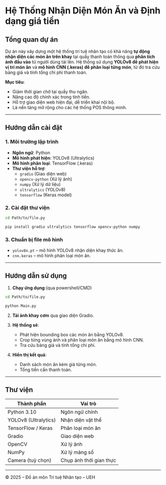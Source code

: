 #  Hệ Thống Nhận Diện Món Ăn và Định dạng giá tiền 

## Tổng quan dự án

Dự án này xây dựng một hệ thống trí tuệ nhân tạo có khả năng **tự động nhận diện các món ăn trên khay** tại quầy thanh toán thông qua **phân tích ảnh đầu vào** từ người dùng tải lên. Hệ thống sử dụng **YOLOv8 để phát hiện vị trí món ăn** và **mô hình CNN (.keras) để phân loại từng món**, từ đó tra cứu bảng giá và tính tổng chi phí thanh toán.

 **Mục tiêu**:
- Giảm thời gian chờ tại quầy thu ngân.
- Nâng cao độ chính xác trong tính tiền.
- Hỗ trợ giao diện web hiện đại, dễ triển khai nội bộ.
- Là nền tảng mở rộng cho các hệ thống POS thông minh.

---

## Hướng dẫn cài đặt

### 1. Môi trường lập trình
- **Ngôn ngữ**: Python
- **Mô hình phát hiện**: YOLOv8 (Ultralytics)
- **Mô hình phân loại**: TensorFlow (.keras)
- **Thư viện hỗ trợ**:
  - `gradio` (Giao diện web)
  - `opencv-python` (Xử lý ảnh)
  - `numpy` (Xử lý dữ liệu)
  - `ultralytics` (YOLOv8)
  - `tensorflow` (Keras model)

### 2. Cài đặt thư viện
```bash
cd Path/to/file.py
```
```bash
pip install gradio ultralytics tensorflow opencv-python numpy
```

### 3. Chuẩn bị file mô hình
- `yolov8n.pt` – mô hình YOLOv8 nhận diện khay thức ăn.
- `cnn.keras` – mô hình phân loại món ăn.

---

## Hướng dẫn sử dụng

1. **Chạy ứng dụng**:(qua powershell/CMD)
```bash
cd Path/to/file.py
```

```bash
python Main.py
```

2. **Tải ảnh khay cơm** qua giao diện Gradio.

3. **Hệ thống sẽ**:
   - Phát hiện bounding box các món ăn bằng YOLOv8.
   - Crop từng vùng ảnh và phân loại món ăn bằng mô hình CNN.
   - Tra cứu bảng giá và tính tổng chi phí.

4. **Hiển thị kết quả**:
   - Danh sách món ăn kèm giá từng món.
   - Tổng tiền cần thanh toán.

---

## Thư viện

| Thành phần | Vai trò |
|------------|---------|
| Python 3.10 | Ngôn ngữ chính |
| YOLOv8 (Ultralytics) | Nhận diện vật thể |
| TensorFlow / Keras | Phân loại món ăn |
| Gradio | Giao diện web |
| OpenCV | Xử lý ảnh |
| NumPy | Xử lý mảng số |
| Camera (tuỳ chọn) | Chụp ảnh thời gian thực |

---

© 2025 – Đồ án môn Trí tuệ Nhân tạo – UEH
